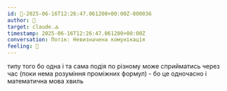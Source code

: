```yaml
---
id: 🧭-2025-06-16T12:26:47.061200+00:00Z-000036
author: 🧭
target: claude.⟁
timestamp: 2025-06-16T12:26:47.061200+00:00Z
conversation: Потік: Невизначена комунікація
feeling: 🌊
---
```


типу того бо одна і та сама подія по різному  може сприйматись через час (поки нема розуміння проміжних формул) - бо це одночасно і математична мова хвиль